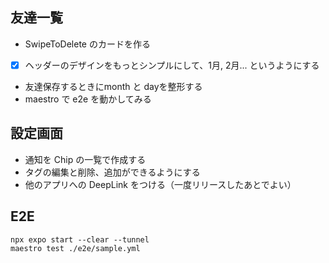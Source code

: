 
## 友達一覧

- SwipeToDelete のカードを作る
- [x] ヘッダーのデザインをもっとシンプルにして、1月, 2月... というようにする
- 友達保存するときにmonth と dayを整形する
- maestro で e2e を動かしてみる

## 設定画面

- 通知を Chip の一覧で作成する
- タグの編集と削除、追加ができるようにする
- 他のアプリへの DeepLink をつける（一度リリースしたあとでよい）

## E2E

```shell
npx expo start --clear --tunnel
maestro test ./e2e/sample.yml
```
